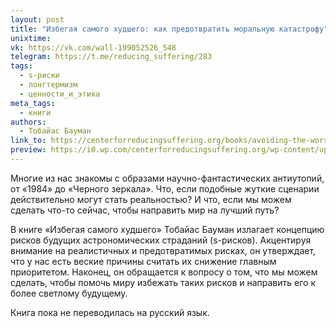 ```yaml
---
layout: post
title: "Избегая самого худшего: как предотвратить моральную катастрофу"
unixtime: 
vk: https://vk.com/wall-199052526_548
telegram: https://t.me/reducing_suffering/283
tags:
  - s-риски
  - лонгтермизм
  - ценности_и_этика
meta_tags:
  - книги
authors:
  - Тобайас Бауман
link_to: https://centerforreducingsuffering.org/books/avoiding-the-worst-how-to-prevent-a-moral-catastrophe-by-tobias-baumann/
preview: https://i0.wp.com/centerforreducingsuffering.org/wp-content/uploads/2022/12/avoiding-the-worst-3-d.jpeg?resize=768%2C512&ssl=1
---
```

Многие из нас знакомы с образами научно-фантастических антиутопий, от «1984» до «Черного зеркала». Что, если подобные жуткие сценарии действительно могут стать реальностью? И что, если мы можем сделать что-то сейчас, чтобы направить мир на лучший путь?

В книге «Избегая самого худшего» Тобайас Бауман излагает концепцию рисков будущих астрономических страданий (s-рисков). Акцентируя внимание на реалистичных и предотвратимых рисках, он утверждает, что у нас есть веские причины считать их снижение главным приоритетом. Наконец, он обращается к вопросу о том, что мы можем сделать, чтобы помочь миру избежать таких рисков и направить его к более светлому будущему.

Книга пока не переводилась на русский язык.
